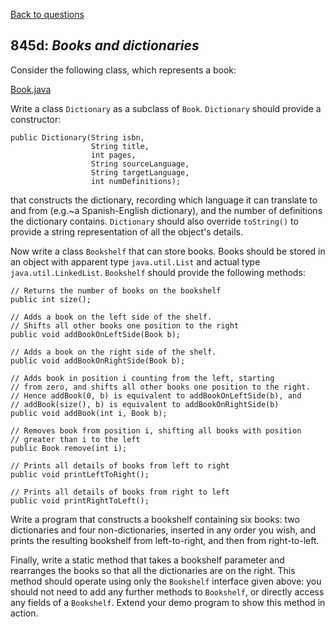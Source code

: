 [Back to questions](../README.md)

## 845d: *Books and dictionaries*

Consider the following class, which represents a book:

[Book.java](../solutions/code/tutorialquestions/question845d/Book.java)

Write a class `Dictionary` as a subclass of `Book`. `Dictionary`
should provide a constructor:

```
public Dictionary(String isbn,
                  String title,
                  int pages,
                  String sourceLanguage,
                  String targetLanguage,
                  int numDefinitions);
```

that constructs the dictionary, recording which language it can translate to and from
(e.g.~a Spanish-English dictionary), and the number of definitions the dictionary
contains.  `Dictionary` should also override `toString()` to
provide a string representation of all the object's details.

Now write a class `Bookshelf` that can store books.  Books should
be stored in an object with apparent type `java.util.List` and
actual type `java.util.LinkedList`.  `Bookshelf` should
provide the following methods:

```
// Returns the number of books on the bookshelf
public int size();

// Adds a book on the left side of the shelf.
// Shifts all other books one position to the right
public void addBookOnLeftSide(Book b);

// Adds a book on the right side of the shelf.
public void addBookOnRightSide(Book b);

// Adds book in position i counting from the left, starting
// from zero, and shifts all other books one position to the right.
// Hence addBook(0, b) is equivalent to addBookOnLeftSide(b), and
// addBook(size(), b) is equivalent to addBookOnRightSide(b)
public void addBook(int i, Book b);

// Removes book from position i, shifting all books with position
// greater than i to the left
public Book remove(int i);

// Prints all details of books from left to right
public void printLeftToRight();

// Prints all details of books from right to left
public void printRightToLeft();
```

Write a program that constructs a bookshelf containing six books: two dictionaries
and four non-dictionaries, inserted in any order you wish, and prints the resulting
bookshelf from left-to-right, and then from right-to-left.

Finally, write a static method that takes a bookshelf parameter and rearranges the books
so that all the dictionaries are on the right.  This method should operate using
only the `Bookshelf` interface given above: you should not need to add any
further methods to `Bookshelf`, or directly access any fields of a `Bookshelf`.
Extend your demo program to show this
method in action.